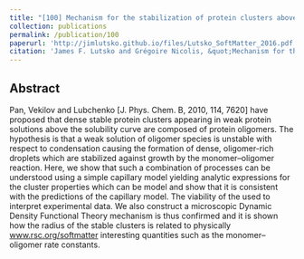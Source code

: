 ```yaml
---
title: "[100] Mechanism for the stabilization of protein clusters above the solubility curve"
collection: publications
permalink: /publication/100
paperurl: 'http://jimlutsko.github.io/files/Lutsko_SoftMatter_2016.pdf'
citation: 'James F. Lutsko and Grégoire Nicolis, &quot;Mechanism for the stabilization of protein clusters above the solubility curve&quot;, <i>Soft Matter</i>, <strong>12</strong>, 93 (2016)'
---
```

Abstract
---
Pan, Vekilov and Lubchenko [J. Phys. Chem. B, 2010, 114, 7620] have proposed that dense stable protein clusters appearing in weak protein solutions above the solubility curve are composed of protein oligomers. The hypothesis is that a weak solution of oligomer species is unstable with respect to condensation causing the formation of dense, oligomer-rich droplets which are stabilized against growth by the monomer–oligomer reaction. Here, we show that such a combination of processes can be understood using a simple capillary model yielding analytic expressions for the cluster properties which can be model and show that it is consistent with the predictions of the capillary model. The viability of the used to interpret experimental data. We also construct a microscopic Dynamic Density Functional Theory mechanism is thus confirmed and it is shown how the radius of the stable clusters is related to physically www.rsc.org/softmatter interesting quantities such as the monomer–oligomer rate constants.
